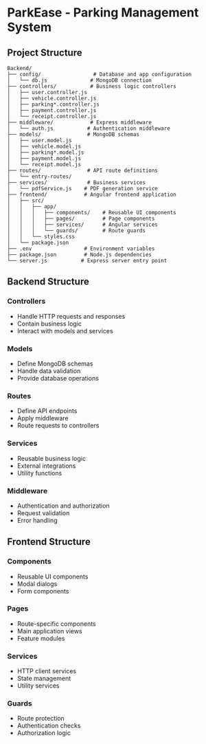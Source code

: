 # ParkEase - Parking Management System

## Project Structure

```
Backend/
├── config/                 # Database and app configuration
│   └── db.js              # MongoDB connection
├── controllers/           # Business logic controllers
│   ├── user.controller.js
│   ├── vehicle.controller.js
│   ├── parking*.controller.js
│   ├── payment.controller.js
│   └── receipt.controller.js
├── middleware/            # Express middleware
│   └── auth.js           # Authentication middleware
├── models/               # MongoDB schemas
│   ├── user.model.js
│   ├── vehicle.model.js
│   ├── parking*.model.js
│   ├── payment.model.js
│   └── receipt.model.js
├── routes/               # API route definitions
│   └── entry-routes/
├── services/             # Business services
│   └── pdfService.js    # PDF generation service
├── frontend/            # Angular frontend application
│   ├── src/
│   │   ├── app/
│   │   │   ├── components/    # Reusable UI components
│   │   │   ├── pages/         # Page components
│   │   │   ├── services/      # Angular services
│   │   │   └── guards/        # Route guards
│   │   └── styles.css
│   └── package.json
├── .env                 # Environment variables
├── package.json         # Node.js dependencies
└── server.js           # Express server entry point
```

## Backend Structure

### Controllers
- Handle HTTP requests and responses
- Contain business logic
- Interact with models and services

### Models
- Define MongoDB schemas
- Handle data validation
- Provide database operations

### Routes
- Define API endpoints
- Apply middleware
- Route requests to controllers

### Services
- Reusable business logic
- External integrations
- Utility functions

### Middleware
- Authentication and authorization
- Request validation
- Error handling

## Frontend Structure

### Components
- Reusable UI components
- Modal dialogs
- Form components

### Pages
- Route-specific components
- Main application views
- Feature modules

### Services
- HTTP client services
- State management
- Utility services

### Guards
- Route protection
- Authentication checks
- Authorization logic